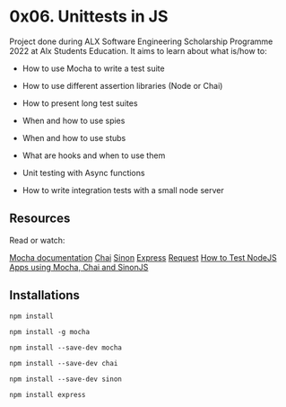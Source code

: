 # 0x06. Unittests in JS
Project done during ALX Software Engineering Scholarship Programme 2022 at Alx Students Education. It aims to learn about what is/how to:

- How to use Mocha to write a test suite

- How to use different assertion libraries (Node or Chai)

- How to present long test suites

- When and how to use spies

- When and how to use stubs

- What are hooks and when to use them

- Unit testing with Async functions

- How to write integration tests with a small node server

## Resources
Read or watch:

[Mocha documentation](https://mochajs.org/)
[Chai](https://www.chaijs.com/api/)
[Sinon](https://sinonjs.org/releases/v7.5.0/)
[Express](https://expressjs.com/en/guide/routing.html)
[Request](https://www.npmjs.com/package/request)
[How to Test NodeJS Apps using Mocha, Chai and SinonJS](https://www.digitalocean.com/community/tutorials/how-to-test-nodejs-apps-using-mocha-chai-and-sinonjs)

## Installations
`npm install` 

`npm install -g mocha`

`npm install --save-dev mocha`

`npm install --save-dev chai`

`npm install --save-dev sinon`

`npm install express`
